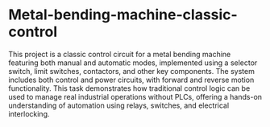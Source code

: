 # Metal-bending-machine-classic-control
This project is a classic control circuit for a metal bending machine featuring both manual and automatic modes, implemented using a selector switch, limit switches, contactors, and other key components. The system includes both control and power circuits, with forward and reverse motion functionality. This task demonstrates how traditional control logic can be used to manage real industrial operations without PLCs, offering a hands-on understanding of automation using relays, switches, and electrical interlocking.
